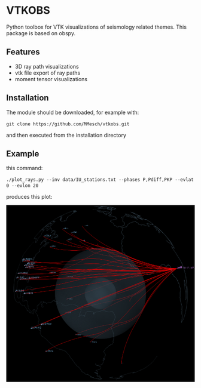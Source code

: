 VTKOBS
======

Python toolbox for VTK visualizations of seismology related themes. This
package is based on obspy.

Features
--------

* 3D ray path visualizations
* vtk file export of ray paths
* moment tensor visualizations

Installation
------------

The module should be downloaded, for example with:

```
git clone https://github.com/MMesch/vtkobs.git
```

and then executed from the installation directory

Example
-------

this command:

```
./plot_rays.py --inv data/IU_stations.txt --phases P,Pdiff,PKP --evlat 0 --evlon 20
```

produces this plot:

![image](images/example1.png)


